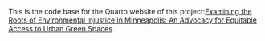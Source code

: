 This is the code base for the Quarto website of this project:[Examining the Roots of Environmental Injustice in Minneapolis: An Advocacy for Equitable Access to Urban Green Spaces](https://github.com/gnguyen87/ds456_nrmc).


